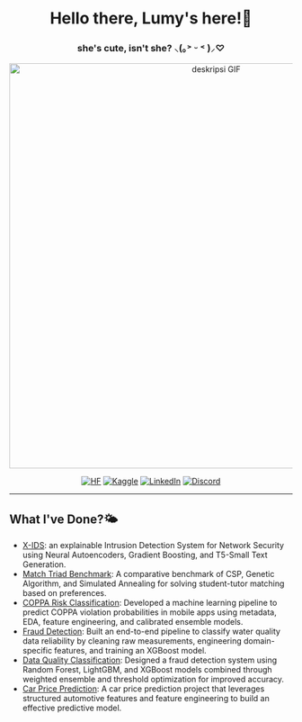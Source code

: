 <div align="center">

  **<h1>Hello there, Lumy's here!🐾</h1>**
  <!--
  -->
  **<h3>she's cute, isn't she? ⸜(｡˃ ᵕ ˂ )⸝♡</h3>**
  
<p align="center">
  <img src="https://media1.tenor.com/m/EwR2zNQLpbQAAAAd/umm.gif" width="720" alt="deskripsi GIF">
</p>

<!-- logo-only + for-the-badge (ikon besar, tanpa teks) -->
[![HF](https://img.shields.io/badge/-?logo=huggingface&logoColor=000&color=ffcc4d&style=for-the-badge&label=)](https://huggingface.co/<username>)
[![Kaggle](https://img.shields.io/badge/-?logo=kaggle&logoColor=fff&color=20BEFF&style=for-the-badge&label=)](https://kaggle.com/<username>)
[![LinkedIn](https://img.shields.io/badge/-?logo=linkedin&logoColor=fff&color=0A66C2&style=for-the-badge&label=)](https://www.linkedin.com/in/<handle>/)
[![Discord](https://img.shields.io/badge/-?logo=discord&logoColor=fff&color=5865F2&style=for-the-badge&label=)](https://discord.gg/<kode-invite>)

</div>

---

## What I've Done?🌤️

- [X-IDS](https://github.com/luminolous/xids-pipeline): an explainable Intrusion Detection System for Network Security using Neural Autoencoders, Gradient Boosting, and T5-Small Text Generation.
- [Match Triad Benchmark](https://github.com/luminolous/match-triad-benchmark): A comparative benchmark of CSP, Genetic Algorithm, and Simulated Annealing for solving student-tutor matching based on preferences.
- [COPPA Risk Classification](https://github.com/luminolous/coppaRisk-classificationModel): Developed a machine learning pipeline to predict COPPA violation probabilities in mobile apps using metadata, EDA, feature engineering, and calibrated ensemble models.
- [Fraud Detection](https://github.com/luminolous/FraudDetection-GDGoC): Built an end-to-end pipeline to classify water quality data reliability by cleaning raw measurements, engineering domain-specific features, and training an XGBoost model.
- [Data Quality Classification](https://github.com/luminolous/data-quality-classification): Designed a fraud detection system using Random Forest, LightGBM, and XGBoost models combined through weighted ensemble and threshold optimization for improved accuracy.
- [Car Price Prediction](https://github.com/luminolous/car-price-prediction): A car price prediction project that leverages structured automotive features and feature engineering to build an effective predictive model.
<!--
-->

